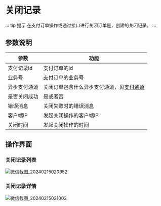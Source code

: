 # 关闭记录

::: tip 提示
在支付订单操作或通过接口进行关闭订单是，创建的关闭记录。
:::
## 参数说明

| 参数     | 功能                                                                         |
|--------|----------------------------------------------------------------------------|
| 支付记录id | 支付订单的id                                                                    |
| 业务号    | 支付订单的业务号                                                                   |
| 异步支付通道 | 关闭订单包含什么异步支付通道，见[支付通道](/daxpay/guides/other/常量和状态表.md#支付通道-paychannelenum) |
| 是否关闭成功 | 是或者否                                                                       |
| 错误消息   | 关闭失败时的错误消息                                                                 |         |
| 客户端IP  | 发起关闭操作的客户端IP                                                               |        |
| 关闭时间   | 发起关闭操作的时间                                                                  |


## 操作界面
### 关闭记录列表
![微信截图_20240215020952](https://jsd.cdn.zzko.cn/gh/xxm1995/bootx-img@master/daxpay/微信截图_20240215020952.6g1sulzvab00.webp)

### 关闭记录详情
![微信截图_20240215021002](https://jsd.cdn.zzko.cn/gh/xxm1995/bootx-img@master/daxpay/微信截图_20240215021002.2gdl33dx67k0.webp)
